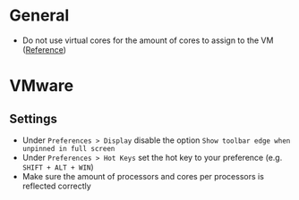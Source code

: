 # General
* Do not use virtual cores for the amount of cores to assign to the VM ([Reference](http://wahlnetwork.com/2013/09/30/hyper-threading-gotcha-virtual-machine-vcpu-sizing/))

# VMware

## Settings
* Under `Preferences > Display` disable the option `Show toolbar edge when unpinned in full screen`
* Under `Preferences > Hot Keys` set the hot key to your preference (e.g. `SHIFT + ALT + WIN`)
* Make sure the amount of processors and cores per processors is reflected correctly
